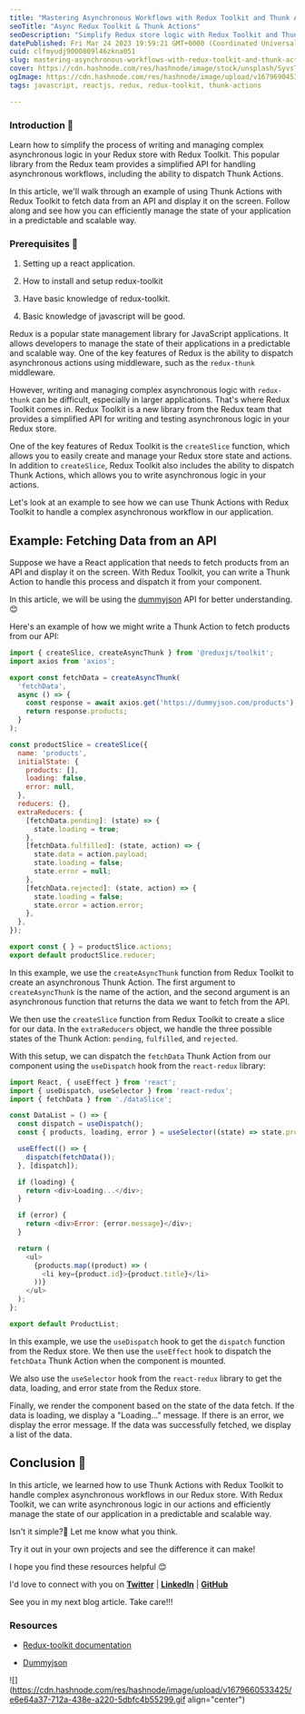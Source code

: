 ```yaml
---
title: "Mastering Asynchronous Workflows with Redux Toolkit and Thunk Actions"
seoTitle: "Async Redux Toolkit & Thunk Actions"
seoDescription: "Simplify Redux store logic with Redux Toolkit and Thunk Actions. Optimize state management with a simplified API"
datePublished: Fri Mar 24 2023 19:59:21 GMT+0000 (Coordinated Universal Time)
cuid: clfmyudj9000809l46zkna051
slug: mastering-asynchronous-workflows-with-redux-toolkit-and-thunk-actions
cover: https://cdn.hashnode.com/res/hashnode/image/stock/unsplash/SyvsTmuuZyM/upload/4a60f8c4b23f4bb0af4ed7e6bdc496dd.jpeg
ogImage: https://cdn.hashnode.com/res/hashnode/image/upload/v1679690453632/a10dd83e-8b2c-4653-b2a4-aa37d4ca2a44.jpeg
tags: javascript, reactjs, redux, redux-toolkit, thunk-actions

---
```


### Introduction 🎯

Learn how to simplify the process of writing and managing complex asynchronous logic in your Redux store with Redux Toolkit. This popular library from the Redux team provides a simplified API for handling asynchronous workflows, including the ability to dispatch Thunk Actions.

In this article, we'll walk through an example of using Thunk Actions with Redux Toolkit to fetch data from an API and display it on the screen. Follow along and see how you can efficiently manage the state of your application in a predictable and scalable way.

### Prerequisites 🎯

1. Setting up a react application.
    
2. How to install and setup redux-toolkit
    
3. Have basic knowledge of redux-toolkit.
    
4. Basic knowledge of javascript will be good.
    

Redux is a popular state management library for JavaScript applications. It allows developers to manage the state of their applications in a predictable and scalable way. One of the key features of Redux is the ability to dispatch asynchronous actions using middleware, such as the `redux-thunk` middleware.

However, writing and managing complex asynchronous logic with `redux-thunk` can be difficult, especially in larger applications. That's where Redux Toolkit comes in. Redux Toolkit is a new library from the Redux team that provides a simplified API for writing and testing asynchronous logic in your Redux store.

One of the key features of Redux Toolkit is the `createSlice` function, which allows you to easily create and manage your Redux store state and actions. In addition to `createSlice`, Redux Toolkit also includes the ability to dispatch Thunk Actions, which allows you to write asynchronous logic in your actions.

Let's look at an example to see how we can use Thunk Actions with Redux Toolkit to handle a complex asynchronous workflow in our application.

## **Example: Fetching Data from an API**

Suppose we have a React application that needs to fetch products from an API and display it on the screen. With Redux Toolkit, you can write a Thunk Action to handle this process and dispatch it from your component.

In this article, we will be using the [dummyjson](https://dummyjson.com/products) API for better understanding.😊

Here's an example of how we might write a Thunk Action to fetch products from our API:

```javascript
import { createSlice, createAsyncThunk } from '@reduxjs/toolkit';
import axios from 'axios';

export const fetchData = createAsyncThunk(
  'fetchData',
  async () => {
    const response = await axios.get('https://dummyjson.com/products');
    return response.products;
  }
);

const productSlice = createSlice({
  name: 'products',
  initialState: {
    products: [],
    loading: false,
    error: null,
  },
  reducers: {},
  extraReducers: {
    [fetchData.pending]: (state) => {
      state.loading = true;
    },
    [fetchData.fulfilled]: (state, action) => {
      state.data = action.payload;
      state.loading = false;
      state.error = null;
    },
    [fetchData.rejected]: (state, action) => {
      state.loading = false;
      state.error = action.error;
    },
  },
});

export const { } = productSlice.actions;
export default productSlice.reducer;
```

In this example, we use the `createAsyncThunk` function from Redux Toolkit to create an asynchronous Thunk Action. The first argument to `createAsyncThunk` is the name of the action, and the second argument is an asynchronous function that returns the data we want to fetch from the API.

We then use the `createSlice` function from Redux Toolkit to create a slice for our data. In the `extraReducers` object, we handle the three possible states of the Thunk Action: `pending`, `fulfilled`, and `rejected`.

With this setup, we can dispatch the `fetchData` Thunk Action from our component using the `useDispatch` hook from the `react-redux` library:

```javascript
import React, { useEffect } from 'react';
import { useDispatch, useSelector } from 'react-redux';
import { fetchData } from './dataSlice';

const DataList = () => {
  const dispatch = useDispatch();
  const { products, loading, error } = useSelector((state) => state.products);

  useEffect(() => {
    dispatch(fetchData());
  }, [dispatch]);

  if (loading) {
    return <div>Loading...</div>;
  }

  if (error) {
    return <div>Error: {error.message}</div>;
  }

  return (
    <ul>
      {products.map((product) => (
        <li key={product.id}>{product.title}</li>
      ))}
    </ul>
  );
};

export default ProductList;
```

In this example, we use the `useDispatch` hook to get the `dispatch` function from the Redux store. We then use the `useEffect` hook to dispatch the `fetchData` Thunk Action when the component is mounted.

We also use the `useSelector` hook from the `react-redux` library to get the data, loading, and error state from the Redux store.

Finally, we render the component based on the state of the data fetch. If the data is loading, we display a "Loading..." message. If there is an error, we display the error message. If the data was successfully fetched, we display a list of the data.

## **Conclusion 🎯**

In this article, we learned how to use Thunk Actions with Redux Toolkit to handle complex asynchronous workflows in our Redux store. With Redux Toolkit, we can write asynchronous logic in our actions and efficiently manage the state of our application in a predictable and scalable way.

Isn't it simple?🤗 Let me know what you think.

Try it out in your own projects and see the difference it can make!

I hope you find these resources helpful 😊

I'd love to connect with you on [**Twitter**](https://twitter.com/iam_kelvinjnr) | [**LinkedIn**](https://www.linkedin.com/in/iamkelv/) | [**GitHub**](https://github.com/iamkelv)

See you in my next blog article. Take care!!!

### Resources

* [Redux-toolkit documentation](https://redux-toolkit.js.org/rtk-query/usage/migrating-to-rtk-query#thunk-action-creator)
    
* [Dummyjson](https://dummyjson.com/)
    

![](https://cdn.hashnode.com/res/hashnode/image/upload/v1679660533425/e6e64a37-712a-438e-a220-5dbfc4b55299.gif align="center")